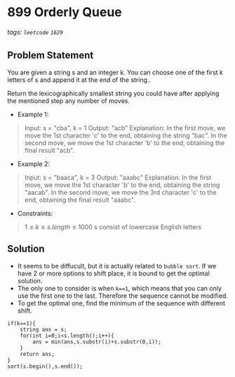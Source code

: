 # 899 Orderly Queue
###### tags: `leetcode` `1629`
## Problem Statement
You are given a string s and an integer k. You can choose one of the first k letters of s and append it at the end of the string..

Return the lexicographically smallest string you could have after applying the mentioned step any number of moves.

- Example 1:

> Input: s = "cba", k = 1
Output: "acb"
Explanation: 
In the first move, we move the 1st character 'c' to the end, obtaining the string "bac".
In the second move, we move the 1st character 'b' to the end, obtaining the final result "acb".
- Example 2:

> Input: s = "baaca", k = 3
Output: "aaabc"
Explanation: 
In the first move, we move the 1st character 'b' to the end, obtaining the string "aacab".
In the second move, we move the 3rd character 'c' to the end, obtaining the final result "aaabc".
 
- Constraints:
> $1 \leq k \leq s.length \leq 1000$
s consist of lowercase English letters
## Solution
- It seems to be diffucult, but it is actually related to ```bubble sort```. If we have 2 or more options to shift place, it is bound to get the optimal solution.
- The only one to consider is when ```k==1```, which means that you can only use the first one to the last. Therefore the sequence cannot be modified.
- To get the optimal one, find the minimum of the sequence with different shift.

```cpp=
if(k==1){
    string ans = s;
    for(int i=0;i<s.length();i++){
        ans = min(ans,s.substr(i)+s.substr(0,i));
    }
    return ans;
}
sort(s.begin(),s.end());
```